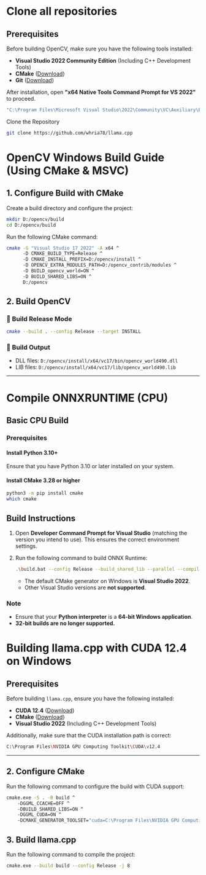 # Clone all repositories
## Prerequisites
Before building OpenCV, make sure you have the following tools installed:

- **Visual Studio 2022 Community Edition** (Including C++ Development Tools)
- **CMake** ([Download](https://cmake.org/download/))
- **Git** ([Download](https://git-scm.com/downloads))

After installation, open **"x64 Native Tools Command Prompt for VS 2022"** to proceed.

```sh
"C:\Program Files\Microsoft Visual Studio\2022\Community\VC\Auxiliary\Build\vcvars64.bat"
```

Clone the Repository

```sh
git clone https://github.com/whria78/llama.cpp
```

# OpenCV Windows Build Guide (Using CMake & MSVC)

## 1. Configure Build with CMake

Create a build directory and configure the project:

```sh
mkdir D:/opencv/build
cd D:/opencv/build
```

Run the following CMake command:

```sh
cmake -G "Visual Studio 17 2022" -A x64 ^
      -D CMAKE_BUILD_TYPE=Release ^
      -D CMAKE_INSTALL_PREFIX=D:/opencv/install ^
      -D OPENCV_EXTRA_MODULES_PATH=D:/opencv_contrib/modules ^
      -D BUILD_opencv_world=ON ^
      -D BUILD_SHARED_LIBS=ON ^
      D:/opencv
```

## 2. Build OpenCV

### **🔹 Build Release Mode**
```sh
cmake --build . --config Release --target INSTALL
```

### 📌 Build Output
- DLL files: `D:/opencv/install/x64/vc17/bin/opencv_world490.dll`
- LIB files: `D:/opencv/install/x64/vc17/lib/opencv_world490.lib`

---


# Compile ONNXRUNTIME (CPU)

## Basic CPU Build

### Prerequisites

#### Install Python 3.10+
Ensure that you have Python 3.10 or later installed on your system.

#### Install CMake 3.28 or higher

  ```sh
  python3 -m pip install cmake
  which cmake
  ```

## Build Instructions

1. Open **Developer Command Prompt for Visual Studio** (matching the version you intend to use). This ensures the correct environment settings.

2. Run the following command to build ONNX Runtime:
   ```sh
   .\build.bat --config Release --build_shared_lib --parallel --compile_no_warning_as_error --skip_submodule_sync
   ```

   - The default CMake generator on Windows is **Visual Studio 2022**.
   - Other Visual Studio versions are **not supported**.

### Note
- Ensure that your **Python interpreter** is a **64-bit Windows application**.
- **32-bit builds are no longer supported.**


# Building llama.cpp with CUDA 12.4 on Windows

## Prerequisites
Before building `llama.cpp`, ensure you have the following installed:

- **CUDA 12.4** ([Download](https://developer.nvidia.com/cuda-downloads))
- **CMake** ([Download](https://cmake.org/download/))
- **Visual Studio 2022** (Including C++ Development Tools)

Additionally, make sure that the CUDA installation path is correct:
```sh
C:\Program Files\NVIDIA GPU Computing Toolkit\CUDA\v12.4
```

---


## 2. Configure CMake
Run the following command to configure the build with CUDA support:
```sh
cmake.exe -S . -B build ^
    -DGGML_CCACHE=OFF ^
    -DBUILD_SHARED_LIBS=ON ^
    -DGGML_CUDA=ON ^
    -DCMAKE_GENERATOR_TOOLSET="cuda=C:\Program Files\NVIDIA GPU Computing Toolkit\CUDA\v12.4"
```


## 3. Build llama.cpp
Run the following command to compile the project:
```sh
cmake.exe --build build --config Release -j 8
```
